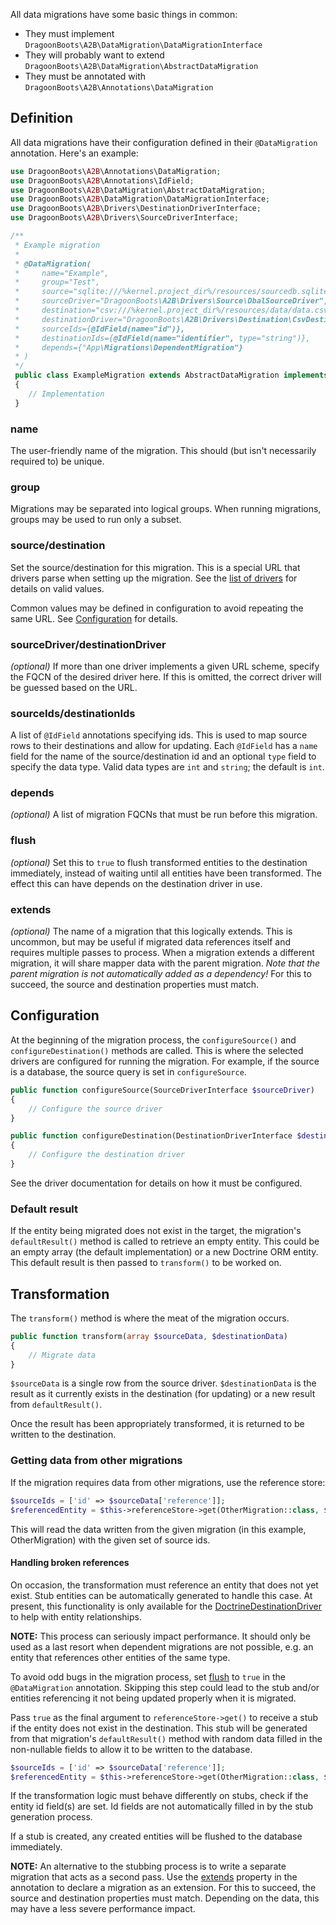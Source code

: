 All data migrations have some basic things in common:
- They must implement `DragoonBoots\A2B\DataMigration\DataMigrationInterface`
- They will probably want to extend `DragoonBoots\A2B\DataMigration\AbstractDataMigration`
- They must be annotated with `DragoonBoots\A2B\Annotations\DataMigration`

Definition
----------
All data migrations have their configuration defined in their `@DataMigration`
annotation.  Here's an example:

```php
use DragoonBoots\A2B\Annotations\DataMigration;
use DragoonBoots\A2B\Annotations\IdField;
use DragoonBoots\A2B\DataMigration\AbstractDataMigration;
use DragoonBoots\A2B\DataMigration\DataMigrationInterface;
use DragoonBoots\A2B\Drivers\DestinationDriverInterface;
use DragoonBoots\A2B\Drivers\SourceDriverInterface;

/**
 * Example migration
 *
 * @DataMigration(
 *     name="Example",
 *     group="Test",
 *     source="sqlite:///%kernel.project_dir%/resources/sourcedb.sqlite",
 *     sourceDriver="DragoonBoots\A2B\Drivers\Source\DbalSourceDriver",
 *     destination="csv:///%kernel.project_dir%/resources/data/data.csv",
 *     destinationDriver="DragoonBoots\A2B\Drivers\Destination\CsvDestinationDriver",
 *     sourceIds={@IdField(name="id")},
 *     destinationIds={@IdField(name="identifier", type="string")},
 *     depends={"App\Migrations\DependentMigration"}
 * )
 */
 public class ExampleMigration extends AbstractDataMigration implements DataMigrationInterface
 {
    // Implementation
 }
```

### name
The user-friendly name of the migration.  This should (but isn't necessarily
required to) be unique.

### group
Migrations may be separated into logical groups.  When running migrations,
groups may be used to run only a subset.

### source/destination
Set the source/destination for this migration.  This is a special URL that
drivers parse when setting up the migration. See the
[list of drivers](02_Drivers) for details on valid values.

Common values may be defined in configuration to avoid repeating the same URL.
See [Configuration](03_Configuration.md#page_Sources-and-Destinations) for
details.

### sourceDriver/destinationDriver
*(optional)* If more than one driver implements a given URL scheme, specify the
FQCN of the desired driver here.  If this is omitted, the correct driver will
be guessed based on the URL.

### sourceIds/destinationIds
A list of `@IdField` annotations specifying ids.  This is used to map source
rows to their destinations and allow for updating.  Each `@IdField` has a
`name` field for the name of the source/destination id and an optional `type`
field to specify the data type.  Valid data types are `int` and `string`; the
default is `int`.

### depends
*(optional)* A list of migration FQCNs that must be run before this migration.

### flush
*(optional)* Set this to `true` to flush transformed entities to the destination
immediately, instead of waiting until all entities have been transformed.
The effect this can have depends on the destination driver in use.

### extends
*(optional)* The name of a migration that this logically extends.  This is
uncommon, but may be useful if migrated data references itself and requires
multiple passes to process.  When a migration extends a different migration,
it will share mapper data with the parent migration.  *Note that the parent
migration is not automatically added as a dependency!*  For this to succeed,
the source and destination properties must match.

Configuration
-------------
At the beginning of the migration process, the `configureSource()` and
`configureDestination()` methods are called.  This is where the selected
drivers are configured for running the migration.  For example, if the source
is a database, the source query is set in `configureSource`.

```php
public function configureSource(SourceDriverInterface $sourceDriver)
{
    // Configure the source driver
}

public function configureDestination(DestinationDriverInterface $destinationDriver)
{
    // Configure the destination driver
}
```

See the driver documentation for details on how it must be configured. 

### Default result
If the entity being migrated does not exist in the target, the migration's
`defaultResult()` method is called to retrieve an empty entity.  This could
be an empty array (the default implementation) or a new Doctrine ORM entity.
This default result is then passed to `transform()` to be worked on.

Transformation
--------------
The `transform()` method is where the meat of the migration occurs.

```php
public function transform(array $sourceData, $destinationData)
{
    // Migrate data
}
```

`$sourceData` is a single row from the source driver.  `$destinationData` is
the result as it currently exists in the destination (for updating) or a new
result from `defaultResult()`.

Once the result has been appropriately transformed, it is returned to be
written to the destination.

### Getting data from other migrations
If the migration requires data from other migrations, use the reference store:

```php
$sourceIds = ['id' => $sourceData['reference']];
$referencedEntity = $this->referenceStore->get(OtherMigration::class, $sourceIds);
```

This will read the data written from the given migration (in this example, OtherMigration)
with the given set of source ids.

#### Handling broken references
On occasion, the transformation must reference an entity that does not yet
exist.  Stub entities can be automatically generated to handle this case.
At present, this functionality is only available for the
[DoctrineDestinationDriver](../02_Drivers/02_Destination/DoctrineDestinationDriver.md)
to help with entity relationships.

**NOTE:** This process can seriously impact performance.  It should only be
used as a last resort when dependent migrations are not possible, e.g. an
entity that references other entities of the same type.

To avoid odd bugs in the migration process, set [flush](#page_flush) to `true` in
the `@DataMigration` annotation.  Skipping this step could lead to the stub
and/or entities referencing it not being updated properly when it is migrated.

Pass `true` as the final argument to `referenceStore->get()` to receive a stub
if the entity does not exist in the destination.  This stub will be generated
from that migration's `defaultResult()` method with random data filled in the
non-nullable fields to allow it to be written to the database.

```php
$sourceIds = ['id' => $sourceData['reference']];
$referencedEntity = $this->referenceStore->get(OtherMigration::class, $sourceIds, true);
```

If the transformation logic must behave differently on stubs, check if the
entity id field(s) are set.  Id fields are not automatically filled in by the
stub generation process.

If a stub is created, any created entities will be flushed to the database
immediately.

**NOTE:** An alternative to the stubbing process is to write a
separate migration that acts as a second pass.  Use the [extends](#page_extends)
property in the annotation to declare a migration as an extension.  For this to
succeed, the source and destination properties must match.  Depending on the
data, this may have a less severe performance impact.
